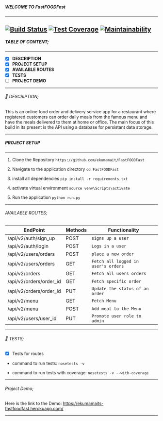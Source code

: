 
##### WELCOME TO FastFOODFast
------------
[![Build Status](https://travis-ci.org/ekumamait/FastFOODFast.svg?branch=ft-challenge-three)](https://travis-ci.org/ekumamait/FastFOODFast) [![Test Coverage](https://api.codeclimate.com/v1/badges/91ef436eedd5ec2532e6/test_coverage)](https://codeclimate.com/github/ekumamait/FastFOODFast/test_coverage) [![Maintainability](https://api.codeclimate.com/v1/badges/91ef436eedd5ec2532e6/maintainability)](https://codeclimate.com/github/ekumamait/FastFOODFast/maintainability)
------------

##### TABLE OF CONTENT;

------------

- [x] **DESCRIPTION**
- [x] **PROJECT SETUP**
- [x] **AVAILABLE ROUTES**
- [x] **TESTS**
- [ ] **PROJECT DEMO**

------------

###### :page_facing_up: DESCRIPTION;

This is an online food order and delivery service app for a restaurant where registered customers can order daily meals from the famous menu and have the meals delivered to them at home or office. The main focus of this build in its present is the API using a database for persistant data storage.

------------

##### PROJECT SETUP

------------

1. Clone the Repository
`https://github.com/ekumamait/FastFOODFast`

2. Navigate to the application directory
`cd FastFOODFast`

3. install all dependencies
`pip install -r requirements.txt`

4. activate virtual environment
`source venv\Scripts\activate`

5. Run the application
`python run.py`

------------

###### AVAILABLE ROUTES;

|  EndPoint   | Methods | Functionality |
| ------------ |------------| ------------ |
| /api/v2/auth/sign_up | POST | `signs up a user `  |
| /api/v2/auth/login | POST | `Logs in a user` |
| /api/v2/users/orders | POST | `place a new order`  |
| /api/v2/users/orders| GET | `Fetch all logged in user's orders` |
| /api/v2/orders| GET | `Fetch all users orders` |
| /api/v2/orders/order_id| GET | `Fetch specific order` |
| /api/v2/orders/order_id| PUT | `Update the status of an order` |
| /api/v2/menu| GET | `Fetch Menu` |
| /api/v2/menu| POST | `Add meal to the Menu` |
| /api/v2/users/user_id| PUT | `Promote user role to admin` |

------------

###### :microscope: TESTS;

- [x] Tests for routes 

- command to run tests:
    ` nosetests -v `

- command to run tests with coverage:
    ` nosetests -v --with-coverage ` 
      
------------

###### Project Demo;

Here is the link to the Demo:
https://ekumamaits-fastfoodfast.herokuapp.com/

------------

